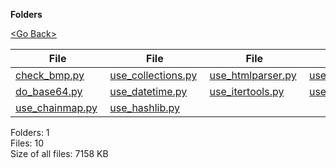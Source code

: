 **Folders**

[&lt;Go Back&gt;](../right.html)

  

<table><thead><tr class="header"><th><strong>File</strong></th><th><strong>File</strong></th><th><strong>File</strong></th><th><strong>File</strong></th></tr></thead><tbody><tr class="odd"><td><a href="check_bmp.py">check_bmp.py</a> </td><td><a href="use_collections.py">use_collections.py</a> </td><td><a href="use_htmlparser.py">use_htmlparser.py</a> </td><td><a href="use_sax.py">use_sax.py</a> </td></tr><tr class="even"><td><a href="do_base64.py">do_base64.py</a> </td><td><a href="use_datetime.py">use_datetime.py</a> </td><td><a href="use_itertools.py">use_itertools.py</a> </td><td><a href="use_urllib.py">use_urllib.py</a> </td></tr><tr class="odd"><td><a href="use_chainmap.py">use_chainmap.py</a> </td><td><a href="use_hashlib.py">use_hashlib.py</a> </td><td></td><td></td></tr></tbody></table>

Folders: 1  
Files: 10  
Size of all files: 7158 KB
